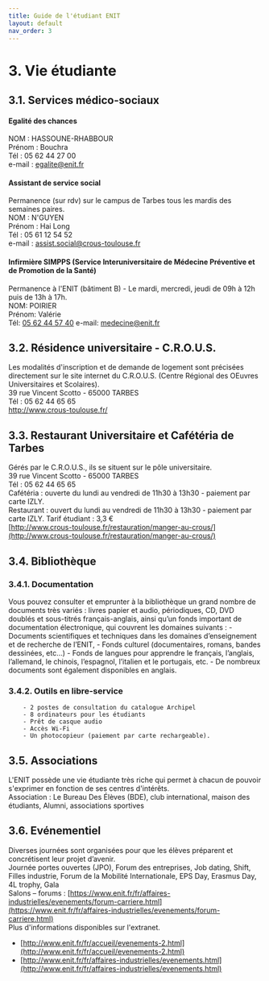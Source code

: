 ```yaml
---
title: Guide de l'étudiant ENIT
layout: default
nav_order: 3
---
```

# 3. Vie étudiante

## 3.1. Services médico-sociaux
#### Egalité des chances
NOM : HASSOUNE-RHABBOUR  
Prénom : Bouchra  
Tél : 05 62 44 27 00  
e-mail : egalite@enit.fr  
#### Assistant de service social
Permanence (sur rdv) sur le campus de Tarbes tous les mardis des semaines paires.  
NOM : N'GUYEN  
Prénom : Hai Long  
Tél : 05 61 12 54 52  
e-mail : assist.social@crous-toulouse.fr  
#### Infirmière SIMPPS (Service Interuniversitaire de Médecine Préventive et de Promotion de la Santé)
Permanence à l'ENIT (bâtiment B) - Le mardi, mercredi, jeudi de 09h à 12h puis de 13h à 17h.  
NOM: POIRIER  
Prénom: Valérie  
Tél: [05 62 44 57 40](tel:+33562445740)
e-mail: [medecine@enit.fr](mailto:contact@example.com)
## 3.2. Résidence universitaire - C.R.O.U.S.
Les modalités d'inscription et de demande de logement sont précisées directement sur le site internet du C.R.O.U.S. (Centre Régional des OEuvres Universitaires et Scolaires).  
39 rue Vincent Scotto - 65000 TARBES  
Tél : 05 62 44 65 65  
http://www.crous-toulouse.fr/  
## 3.3. Restaurant Universitaire et Cafétéria de Tarbes
Gérés par le C.R.O.U.S., ils se situent sur le pôle universitaire.  
39 rue Vincent Scotto - 65000 TARBES  
Tél : 05 62 44 65 65  
Cafétéria : ouverte du lundi au vendredi de 11h30 à 13h30 - paiement par carte IZLY.  
Restaurant : ouvert du lundi au vendredi de 11h30 à 13h30 - paiement par carte IZLY. Tarif étudiant : 3,3 €  
[http://www.crous-toulouse.fr/restauration/manger-au-crous/](http://www.crous-toulouse.fr/restauration/manger-au-crous/)  
## 3.4. Bibliothèque
### 3.4.1. Documentation
Vous pouvez consulter et emprunter à la bibliothèque un grand nombre de documents très variés : livres papier et audio, périodiques, CD, DVD doublés et sous-titrés français-anglais, ainsi qu’un fonds important de documentation électronique, qui couvrent les domaines suivants :
		- Documents scientifiques et techniques dans les domaines d’enseignement et de recherche de l’ENIT,
		- Fonds culturel (documentaires, romans, bandes dessinées, etc…)
		- Fonds de langues pour apprendre le français, l’anglais, l’allemand, le chinois, l’espagnol, l’italien et le portugais, etc.
		- De nombreux documents sont également disponibles en anglais.
    
### 3.4.2. Outils en libre-service
		- 2 postes de consultation du catalogue Archipel
		- 8 ordinateurs pour les étudiants
		- Prêt de casque audio
		- Accès Wi-Fi
		- Un photocopieur (paiement par carte rechargeable).
## 3.5. Associations
L'ENIT possède une vie étudiante très riche qui permet à chacun de pouvoir s'exprimer en fonction de ses centres d'intérêts.  
Association : Le Bureau Des Élèves (BDE), club international, maison des étudiants, Alumni, associations sportives
## 3.6. Evénementiel
Diverses journées sont organisées pour que les élèves préparent et concrétisent leur projet d’avenir.  
Journée portes ouvertes (JPO), Forum des entreprises, Job dating, Shift, Filles industrie, Forum de la Mobilité Internationale, EPS Day, Erasmus Day, 4L trophy, Gala  
Salons – forums : [https://www.enit.fr/fr/affaires-industrielles/evenements/forum-carriere.html](https://www.enit.fr/fr/affaires-industrielles/evenements/forum-carriere.html)  
Plus d'informations disponibles sur l'extranet.  
- [http://www.enit.fr/fr/accueil/evenements-2.html](http://www.enit.fr/fr/accueil/evenements-2.html)
- [http://www.enit.fr/fr/affaires-industrielles/evenements.html](http://www.enit.fr/fr/affaires-industrielles/evenements.html)

